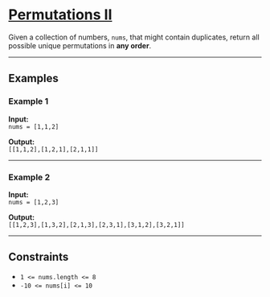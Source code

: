 # [Permutations II](https://leetcode.com/problems/permutations-ii/)

Given a collection of numbers, `nums`, that might contain duplicates, return all possible unique permutations in **any order**.

---

## Examples

### Example 1
**Input:**  
`nums = [1,1,2]`  

**Output:**  
`[[1,1,2],[1,2,1],[2,1,1]]`

---

### Example 2
**Input:**  
`nums = [1,2,3]`  

**Output:**  
`[[1,2,3],[1,3,2],[2,1,3],[2,3,1],[3,1,2],[3,2,1]]`

---

## Constraints
- `1 <= nums.length <= 8`
- `-10 <= nums[i] <= 10`
